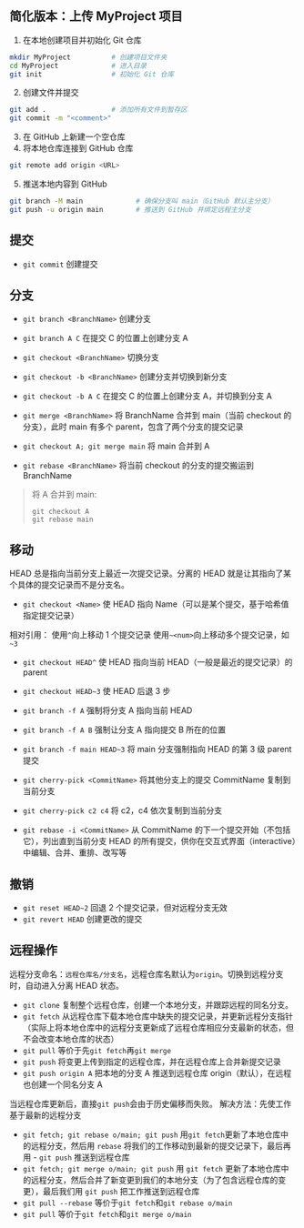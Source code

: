 ## 简化版本：上传 MyProject 项目

1. 在本地创建项目并初始化 Git 仓库
```bash
mkdir MyProject          # 创建项目文件夹
cd MyProject             # 进入目录
git init                 # 初始化 Git 仓库
```
2. 创建文件并提交
```bash
git add .                # 添加所有文件到暂存区
git commit -m "<comment>"
```
3. 在 GitHub 上新建一个空仓库
4. 将本地仓库连接到 GitHub 仓库
```bash
git remote add origin <URL>
```
5. 推送本地内容到 GitHub
```bash
git branch -M main             # 确保分支叫 main（GitHub 默认主分支）
git push -u origin main        # 推送到 GitHub 并绑定远程主分支
```

## 提交

- `git commit` 创建提交

## 分支

- `git branch <BranchName>` 创建分支
- `git branch A C` 在提交 C 的位置上创建分支 A
- `git checkout <BranchName>` 切换分支
- `git checkout -b <BranchName>` 创建分支并切换到新分支
- `git checkout -b A C` 在提交 C 的位置上创建分支 A，并切换到分支 A

- `git merge <BranchName>` 将 BranchName 合并到 main（当前 checkout 的分支），此时 main 有多个 parent，包含了两个分支的提交记录
- `git checkout A; git merge main` 将 main 合并到 A
- `git rebase <BranchName>` 将当前 checkout 的分支的提交搬运到 BranchName

> 将 A 合并到 main:  
>
> ```  
> git checkout A  
> git rebase main  
> ```  

## 移动

HEAD 总是指向当前分支上最近一次提交记录。分离的 HEAD 就是让其指向了某个具体的提交记录而不是分支名。

- `git checkout <Name>` 使 HEAD 指向 Name（可以是某个提交，基于哈希值指定提交记录）

相对引用：
使用`^`向上移动 1 个提交记录
使用`~<num>`向上移动多个提交记录，如`~3`

- `git checkout HEAD^` 使 HEAD 指向当前 HEAD（一般是最近的提交记录）的 parent
- `git checkout HEAD~3` 使 HEAD 后退 3 步

- `git branch -f A` 强制将分支 A 指向当前 HEAD
- `git branch -f A B` 强制让分支 A 指向提交 B 所在的位置
- `git branch -f main HEAD~3` 将 main 分支强制指向 HEAD 的第 3 级 parent 提交

- `git cherry-pick <CommitName>` 将其他分支上的提交 CommitName 复制到当前分支
- `git cherry-pick c2 c4` 将 c2，c4 依次复制到当前分支

- `git rebase -i <CommitName>` 从 CommitName 的下一个提交开始（不包括它），列出直到当前分支 HEAD 的所有提交，供你在交互式界面（interactive）中编辑、合并、重排、改写等

## 撤销

- `git reset HEAD~2` 回退 2 个提交记录，但对远程分支无效
- `git revert HEAD` 创建更改的提交

## 远程操作

远程分支命名：`远程仓库名/分支名`，远程仓库名默认为`origin`。切换到远程分支时，自动进入分离 HEAD 状态。

- `git clone` 复制整个远程仓库，创建一个本地分支，并跟踪远程的同名分支。
- `git fetch` 从远程仓库下载本地仓库中缺失的提交记录，并更新远程分支指针（实际上将本地仓库中的远程分支更新成了远程仓库相应分支最新的状态，但不会改变本地仓库的状态）
- `git pull` 等价于先`git fetch`再`git merge`
- `git push` 将变更上传到指定的远程仓库，并在远程仓库上合并新提交记录
- `git push origin A` 把本地的分支 A 推送到远程仓库 origin（默认），在远程也创建一个同名分支 A

当远程仓库更新后，直接`git push`会由于历史偏移而失败。
解决方法：先使工作基于最新的远程分支

- `git fetch; git rebase o/main; git push` 用`git fetch`更新了本地仓库中的远程分支，然后用 `rebase` 将我们的工作移动到最新的提交记录下，最后再用 - `git push` 推送到远程仓库
- `git fetch; git merge o/main; git push` 用 `git fetch` 更新了本地仓库中的远程分支，然后合并了新变更到我们的本地分支（为了包含远程仓库的变更），最后我们用 `git push` 把工作推送到远程仓库
- `git pull --rebase` 等价于`git fetch`和`git rebase o/main`
- `git pull` 等价于`git fetch`和`git merge o/main`

